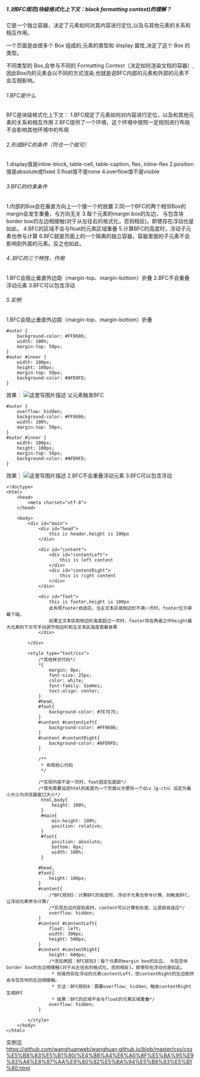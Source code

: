 ##### 1.对BFC规范(块级格式化上下文：block formatting context)的理解？

它是一个独立容器，决定了元素如何对其内容进行定位,以及与其他元素的关系和相互作用。

一个页面是由很多个 Box 组成的,元素的类型和 display 属性,决定了这个 Box 的类型。

 不同类型的 Box,会参与不同的 Formatting Context（决定如何渲染文档的容器）,因此Box内的元素会以不同的方式渲染,也就是说BFC内部的元素和外部的元素不会互相影响。

###### 1.BFC是什么

BFC是块级格式化上下文：
1.BFC规定了元素如何对内容进行定位，以及和其他元素的关系和相互作用
2.BFC提供了一个环境，这个环境中按照一定规则进行布局不会影响其他环境中的布局

###### 2.形成BFC的条件（符合一个就可）

1.display值是inline-block, table-cell, table-caption, flex, inline-flex
2.position值是absolute或fixed
3.float值不是none
4.overflow值不是visible

###### 3.BFC的约束条件

1.内部的Box会在垂直方向上一个接一个的放置
2.同一个BFC的两个相邻Box的margin会发生重叠，与方向无关
3.每个元素的margin box的左边， 与包含块border box的左边相接触(对于从左往右的格式化，否则相反)。即使存在浮动也是如此。
4.BFC的区域不会与float的元素区域重叠
5.计算BFC的高度时，浮动子元素也参与计算
6.BFC就是页面上的一个隔离的独立容器，容器里面的子元素不会影响到外面的元素。反之也如此。

###### 4. BFC的三个特性，作用

1.BFC会阻止垂直外边距（margin-top、margin-bottom）折叠
2.BFC不会重叠浮动元素
3.BFC可以包含浮动

###### 5.实例

1.BFC会阻止垂直外边距（margin-top、margin-bottom）折叠

```
#outer {
	background-color: #FF8686;
    width: 100%;
    margin-top: 50px;
}
#outer #inner {
    width: 100px;
    height: 100px;
    margin-top: 50px;
    background-color: #AFD9FD;
}
```
效果：
![这里写图片描述](http://img.blog.csdn.net/20160510161330603)
父元素触发BFC

```
#outer {
	overflow: hidden;
	background-color: #FF8686;
    width: 100%;
    margin-top: 50px;
}
#outer #inner {
    width: 100px;
    height: 100px;
    margin-top: 50px;
    background-color: #AFD9FD;
}

```
效果：
![这里写图片描述](http://img.blog.csdn.net/20160510161511036)
2.BFC不会重叠浮动元素
3.BFC可以包含浮动

```
<!doctype>
<html>
    <head>
        <meta charset="utf-8">
    </head>

    <body>
        <div id="main">
            <div id="head">
                this is header,height is 100px
            </div>

            <div id="content">
                <div id="contentLeft">
                    this is left content
                </div>
                <div id="contentRight">
                    this is right content
                </div>
            </div>

            <div id="foot">
                this is footer,height is 100px
                此布局footer自适应，当主文本区或侧边栏不满一页时，footer位于屏幕下端。
                如果主文本区和侧边栏高度超过一页时，footer将在两者之中height最大元素的下方可手动调节侧边栏和主文本区高度查看效果
            </div>

        </div>

        <style type="text/css">
            /*其他样式代码*/
            *{
                margin: 0px;
                font-size: 25px;
                color: white;
                font-family: SimHei;
                text-align: center;
            }
            #head,
            #foot{
                background-color: #7E7E7E;
            }
            #content #contentLeft{
                background-color: #FF8686;
            }
            #content #contentRight{
                background-color: #AFD9FD;
            }

            /**
             * 布局核心代码
             */

            /*实现内容不足一页时，foot固定在底部*/
            /*首先需要设定html的高度为一个页面以方便将一个div（g-ctn）设定为最小大小为浏览器窗口大小*/
             html,body{
                 height: 100%;
             }
             #main{
                 min-height: 100%;
                 position: relative;
             }
             #foot{
                 position: absolute;
                 bottom: 0px;
                 width: 100%;
             }

            #head,
            #foot{
                height: 100px;
            }
            #content{
                /*BFC规则5：计算BFC的高度时，浮动子元素也参与计算，则触发BFC，让浮动元素参与计算/
                /*实现左边内容较高时，content可以计算到长度，让底部自适应*/
                overflow: hidden;
            }
            #content #contentLeft{
                float: left;
                width: 300px;
                height: 500px;
            }
            #content #contentRight{
                height: 600px;
                /*添加原因：BFC规则3：每个元素的margin box的左边， 与包含块border box的左边相接触(对于从左往右的格式化，否则相反)。即使存在浮动也是如此。
                 * 则虽然存在浮动的元素contentLeft，但contentRight的左边依然会与包含块的左边相接触。
                 * 方法：BFC规则4：需要overflow: hidden，触发contentRight生成BFC
                 * 结果：BFC的区域不会与float的元素区域重叠*/
                overflow: hidden;
            }

        </style>
    </body>
</html>

```

实例见
https://github.com/wanghuanweb/wanghuan.github.io/blob/master/css/css%E5%B8%83%E5%B1%80/%E4%B8%A4%E6%A0%8F%E5%BA%95%E9%83%A8%E8%87%AA%E9%80%82%E5%BA%94%E5%B8%83%E5%B1%80.html
